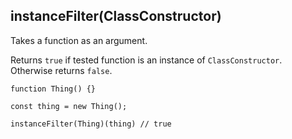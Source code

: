 ## instanceFilter(ClassConstructor)

Takes a function as an argument.

Returns `true` if tested function is an instance of `ClassConstructor`. Otherwise returns `false`.

    function Thing() {}

    const thing = new Thing();

    instanceFilter(Thing)(thing) // true